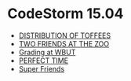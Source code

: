 # CodeStorm 15.04

* [DISTRIBUTION OF TOFFEES][]
* [TWO FRIENDS AT THE ZOO][]
* [Grading at WBUT][]
* [PERFECT TIME][]
* [Super Friends][]

[DISTRIBUTION OF TOFFEES]: http://www.codechef.com/COST2015/problems/TOFFEES
[TWO FRIENDS AT THE ZOO]:  http://www.codechef.com/COST2015/problems/TWOFRNDS
[Grading at WBUT]:         http://www.codechef.com/COST2015/problems/GWBUT
[PERFECT TIME]:            http://www.codechef.com/COST2015/problems/PERFTIME
[Super Friends]:           http://www.codechef.com/COST2015/problems/SFRNDS
